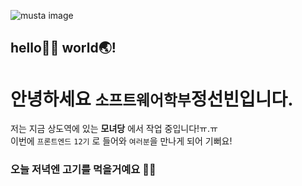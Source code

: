 ![musta image](lion.gif)
## hello🤚🏿 world🌏!
# 안녕하세요 `소프트웨어학부`정선빈입니다.
저는 지금 상도역에 있는 **모녀당** 에서 작업 중입니다!ㅠ.ㅠ <br>
이번에 `프론트엔드` `12기` 로 들어와 <code>여러분</code>을 만나게 되어 기뻐요!
### 오늘 저녁엔 고기를 먹을거예요 🍗💘
